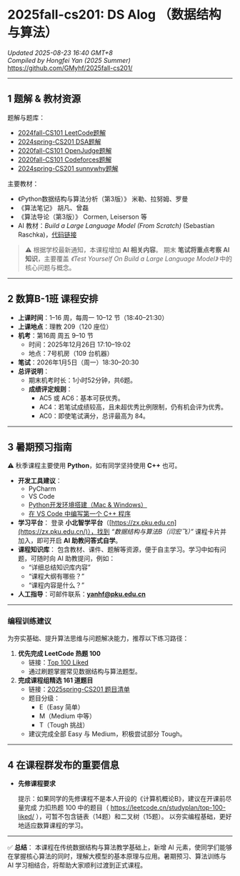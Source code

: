 # 2025fall-cs201: DS Alog （数据结构与算法）

*Updated 2025-08-23 16:40 GMT+8*  
 *Compiled by Hongfei Yan (2025 Summer)*  
 https://github.com/GMyhf/2025fall-cs201/

------

## 1 题解 & 教材资源

题解与题库：

- [2024fall-CS101 LeetCode题解](https://github.com/GMyhf/2024fall-cs101/blob/main/2024fall_LeetCode_problems.md)
- [2024spring-CS201 DSA题解](https://github.com/GMyhf/2024spring-cs201/blob/main/2024spring_dsa_problems.md)
- [2020fall-CS101 OpenJudge题解](https://github.com/GMyhf/2020fall-cs101/blob/main/2020fall_cs101.openjudge.cn_problems.md)
- [2020fall-CS101 Codeforces题解](https://github.com/GMyhf/2020fall-cs101/blob/main/2020fall_Codeforces_problems.md)
- [2024spring-CS201 sunnywhy题解](https://github.com/GMyhf/2024spring-cs201/blob/main/sunnywhy_problems.md)

主要教材：

- 《Python数据结构与算法分析（第3版）》 米勒、拉努姆、罗曼
- 《算法笔记》 胡凡、曾磊
- 《算法导论（第3版）》 Cormen, Leiserson 等
- AI 教材：*Build a Large Language Model (From Scratch)* (Sebastian Raschka)，[代码链接](https://github.com/rasbt/LLMs-from-scratch)

> ⚠️ 根据学校最新通知，本课程增加 **AI 相关内容**。
>  期末 **笔试将重点考察 AI 知识**，主要覆盖 *《Test Yourself On Build a Large Language Model》* 中的核心问题与概念。

------

## 2 数算B-1班 课程安排

- **上课时间**：1–16 周，每周一 10–12 节（18:40–21:30）
- **上课地点**：理教 209（120 座位）
- **机考**：第16周 周五 9–10 节
  - 时间：2025年12月26日 17:10–19:02
  - 地点：7号机房（109 台机器）
- **笔试**：2026年1月5日（周一）18:30–20:30
- **总评说明**：
  - 期末机考时长：1小时52分钟，共6题。
  - **成绩评定规则**：
    - AC5 或 AC6：基本可获优秀。
    - AC4：若笔试成绩较高，且未超优秀比例限制，仍有机会评为优秀。
    - AC0：即使笔试满分，总评最高为 84。

------

## 3 暑期预习指南

⚠️ 秋季课程主要使用 **Python**，如有同学坚持使用 **C++** 也可。

- **开发工具建议**：
  - PyCharm
  - VS Code
  - [Python开发环境搭建（Mac & Windows）](https://github.com/GMyhf/2025fall-cs101/blob/main/Python_Development_Setup_Mac_Windows.md)
  - [在 VS Code 中编写第一个 C++ 程序](https://github.com/GMyhf/2025fall-cs101/blob/main/Writing_First_C%2B%2B_Program_in_VS-Code.md)
- **学习平台**：
   登录 **小北智学平台**（[https://zx.pku.edu.cn](https://zx.pku.edu.cn/)），找到 *“数据结构与算法B（闫宏飞）”* 课程卡片并加入，即可开启 **AI 助教问答式自学**。
- **课程知识库**：
   包含教材、课件、题解等资源，便于自主学习。学习中如有问题，可随时向 AI 助教提问，例如：
  - “详细总结知识库内容”
  - “课程大纲有哪些？”
  - “课程内容是什么？”
- **人工指导**：可邮件联系：**[yanhf@pku.edu.cn](mailto:yanhf@pku.edu.cn)**

------

### 编程训练建议

为夯实基础、提升算法思维与问题解决能力，推荐以下练习路径：

1. **优先完成 LeetCode 热题 100**
   - 链接：[Top 100 Liked](https://leetcode.cn/studyplan/top-100-liked/)
   - 通过刷题掌握常见数据结构与算法题型。
2. **完成课程组精选 161 道题目**
   - 链接：[2025spring-CS201 题目清单](https://github.com/GMyhf/2025spring-cs201/blob/main/problem_list_2025spring.md)
   - 题目分级：
     - E（Easy 简单）
     - M（Medium 中等）
     - T（Tough 挑战）
   - 建议完成全部 Easy 与 Medium，积极尝试部分 Tough。

------

## 4 在课程群发布的重要信息

- **先修课程要求**

  提示：如果同学的先修课程不是本人开设的《计算机概论B》，建议在开课前尽量完成 力扣热题 100 中的题目（ https://leetcode.cn/studyplan/top-100-liked/ ），可暂不包含链表（14题）和二叉树（15题）。  以夯实编程基础，更好地适应数算课程的学习。

------



✅ **总结**：
 本课程在传统数据结构与算法教学基础上，新增 AI 元素，使同学们能够在掌握核心算法的同时，理解大模型的基本原理与应用。暑期预习、算法训练与 AI 学习相结合，将帮助大家顺利过渡到正式课程。
